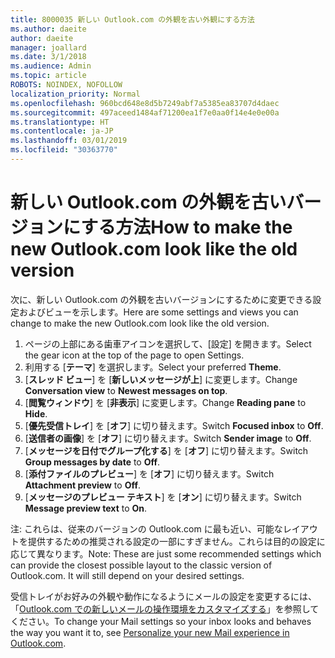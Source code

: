 ```yaml
---
title: 8000035 新しい Outlook.com の外観を古い外観にする方法
ms.author: daeite
author: daeite
manager: joallard
ms.date: 3/1/2018
ms.audience: Admin
ms.topic: article
ROBOTS: NOINDEX, NOFOLLOW
localization_priority: Normal
ms.openlocfilehash: 960bcd648e8d5b7249abf7a5385ea83707d4daec
ms.sourcegitcommit: 497aceed1484af71200ea1f7e0aa0f14e4e0e00a
ms.translationtype: HT
ms.contentlocale: ja-JP
ms.lasthandoff: 03/01/2019
ms.locfileid: "30363770"
---
```

# <a name="how-to-make-the-new-outlookcom-look-like-the-old-version"></a><span data-ttu-id="76723-102">新しい Outlook.com の外観を古いバージョンにする方法</span><span class="sxs-lookup"><span data-stu-id="76723-102">How to make the new Outlook.com look like the old version</span></span>

<span data-ttu-id="76723-103">次に、新しい Outlook.com の外観を古いバージョンにするために変更できる設定およびビューを示します。</span><span class="sxs-lookup"><span data-stu-id="76723-103">Here are some settings and views you can change to make the new Outlook.com look like the old version.</span></span>

1. <span data-ttu-id="76723-104">ページの上部にある歯車アイコンを選択して、[設定] を開きます。</span><span class="sxs-lookup"><span data-stu-id="76723-104">Select the gear icon at the top of the page to open Settings.</span></span>
2. <span data-ttu-id="76723-105">利用する [**テーマ**] を選択します。</span><span class="sxs-lookup"><span data-stu-id="76723-105">Select your preferred **Theme**.</span></span>
3. <span data-ttu-id="76723-106">[**スレッド ビュー**] を [**新しいメッセージが上**] に変更します。</span><span class="sxs-lookup"><span data-stu-id="76723-106">Change **Conversation view** to **Newest messages on top**.</span></span>
4. <span data-ttu-id="76723-107">[**閲覧ウィンドウ**] を [**非表示**] に変更します。</span><span class="sxs-lookup"><span data-stu-id="76723-107">Change **Reading pane** to **Hide**.</span></span>
5. <span data-ttu-id="76723-108">[**優先受信トレイ**] を [**オフ**] に切り替えます。</span><span class="sxs-lookup"><span data-stu-id="76723-108">Switch **Focused inbox** to **Off**.</span></span>
6. <span data-ttu-id="76723-109">[**送信者の画像**] を [**オフ**] に切り替えます。</span><span class="sxs-lookup"><span data-stu-id="76723-109">Switch **Sender image** to **Off**.</span></span> 
7. <span data-ttu-id="76723-110">[**メッセージを日付でグループ化する**] を [**オフ**] に切り替えます。</span><span class="sxs-lookup"><span data-stu-id="76723-110">Switch **Group messages by date** to **Off**.</span></span> 
8. <span data-ttu-id="76723-111">[**添付ファイルのプレビュー**] を [**オフ**] に切り替えます。</span><span class="sxs-lookup"><span data-stu-id="76723-111">Switch **Attachment preview** to **Off**.</span></span> 
9. <span data-ttu-id="76723-112">[**メッセージのプレビュー テキスト**] を [**オン**] に切り替えます。</span><span class="sxs-lookup"><span data-stu-id="76723-112">Switch **Message preview text** to **On**.</span></span>

<span data-ttu-id="76723-p101">注: これらは、従来のバージョンの Outlook.com に最も近い、可能なレイアウトを提供するための推奨される設定の一部にすぎません。これらは目的の設定に応じて異なります。</span><span class="sxs-lookup"><span data-stu-id="76723-p101">Note: These are just some recommended settings which can provide the closest possible layout to the classic version of Outlook.com. It will still depend on your desired settings.</span></span>

<span data-ttu-id="76723-115">受信トレイがお好みの外観や動作になるようにメールの設定を変更するには、「[Outlook.com での新しいメールの操作環境をカスタマイズする](https://support.office.com/article/b41c2ecb-f23c-42b3-b7f8-659646d5e58c)」を参照してください。</span><span class="sxs-lookup"><span data-stu-id="76723-115">To change your Mail settings so your inbox looks and behaves the way you want it to, see [Personalize your new Mail experience in Outlook.com](https://support.office.com/article/b41c2ecb-f23c-42b3-b7f8-659646d5e58c).</span></span>